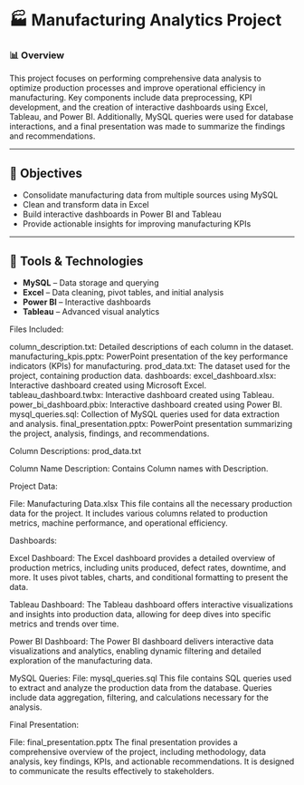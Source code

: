 # 🏭 Manufacturing Analytics Project

### 📊 Overview  

This project focuses on performing comprehensive data analysis to optimize production processes and improve operational efficiency in manufacturing. Key components include data preprocessing, KPI development, and the creation of interactive dashboards using Excel, Tableau, and Power BI. Additionally, MySQL queries were used for database interactions, and a final presentation was made to summarize the findings and recommendations.

---

## 🔹 Objectives  
- Consolidate manufacturing data from multiple sources using MySQL  
- Clean and transform data in Excel  
- Build interactive dashboards in Power BI and Tableau  
- Provide actionable insights for improving manufacturing KPIs  

---

## 🔹 Tools & Technologies  
- **MySQL** – Data storage and querying  
- **Excel** – Data cleaning, pivot tables, and initial analysis  
- **Power BI** – Interactive dashboards  
- **Tableau** – Advanced visual analytics

Files Included:

column_description.txt: Detailed descriptions of each column in the dataset. manufacturing_kpis.pptx: PowerPoint presentation of the key performance indicators (KPIs) for manufacturing. prod_data.txt: The dataset used for the project, containing production data. dashboards: excel_dashboard.xlsx: Interactive dashboard created using Microsoft Excel. tableau_dashboard.twbx: Interactive dashboard created using Tableau. power_bi_dashboard.pbix: Interactive dashboard created using Power BI. mysql_queries.sql: Collection of MySQL queries used for data extraction and analysis. final_presentation.pptx: PowerPoint presentation summarizing the project, analysis, findings, and recommendations.

Column Descriptions: prod_data.txt

Column Name Description: Contains Column names with Description.

Project Data:

File: Manufacturing Data.xlsx This file contains all the necessary production data for the project. It includes various columns related to production metrics, machine performance, and operational efficiency.

Dashboards:

Excel Dashboard: The Excel dashboard provides a detailed overview of production metrics, including units produced, defect rates, downtime, and more. It uses pivot tables, charts, and conditional formatting to present the data.

Tableau Dashboard: The Tableau dashboard offers interactive visualizations and insights into production data, allowing for deep dives into specific metrics and trends over time.

Power BI Dashboard: The Power BI dashboard delivers interactive data visualizations and analytics, enabling dynamic filtering and detailed exploration of the manufacturing data.

MySQL Queries: File: mysql_queries.sql This file contains SQL queries used to extract and analyze the production data from the database. Queries include data aggregation, filtering, and calculations necessary for the analysis.

Final Presentation:

File: final_presentation.pptx The final presentation provides a comprehensive overview of the project, including methodology, data analysis, key findings, KPIs, and actionable recommendations. It is designed to communicate the results effectively to stakeholders.
